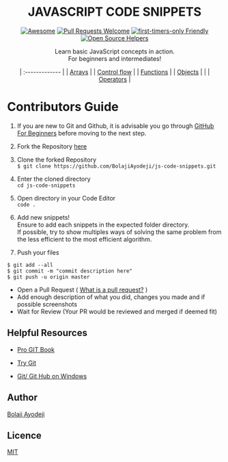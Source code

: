 <div align="center">
    
# JAVASCRIPT CODE SNIPPETS

[![Awesome](https://cdn.rawgit.com/sindresorhus/awesome/d7305f38d29fed78fa85652e3a63e154dd8e8829/media/badge.svg)](https://github.com/sindresorhus/awesome)
[![Pull Requests Welcome](https://img.shields.io/badge/PRs-welcome-red.svg?style=flat)](http://makeapullrequest.com)
[![first-timers-only Friendly](https://img.shields.io/badge/first--timers--only-friendly-blue.svg)](http://www.firsttimersonly.com/)
[![Open Source Helpers](https://www.codetriage.com/bolajiayodeji/js-code-snippets/badges/users.svg)](https://www.codetriage.com/bolajiayodeji/js-code-snippets)

Learn basic JavaScript concepts in action. <br>
For beginners and intermediates!

| :------------- |
|  [Arrays](https://github.com/BolajiAyodeji/js-code-snippets/tree/master/arrays) |
| [Control flow](https://github.com/BolajiAyodeji/js-code-snippets/tree/master/control-flow)   |
| [Functions](https://github.com/BolajiAyodeji/js-code-snippets/tree/master/functions) |
| [Objects](https://github.com/BolajiAyodeji/js-code-snippets/tree/master/objects) | |
| [Operators](https://github.com/BolajiAyodeji/js-code-snippets/tree/master/operators) |

</div>

# Contributors Guide

1.  If you are new to Git and Github, it is advisable you go through
    [GitHub For Beginners](http://readwrite.com/2013/09/30/understanding-github-a-journey-for-beginners-part-1/)
    before moving to the next step.
    
2.  Fork the Repository [here](https://github.com/BolajiAyodeji/js-code-snippets/fork)

3.  Clone the forked Repository <br>
`$ git clone https://github.com/BolajiAyodeji/js-code-snippets.git`

4.  Enter the cloned directory <br>
`cd js-code-snippets`

5.  Open directory in your Code Editor <br>
`code .`

6.  Add new snippets! <br>
    Ensure to add each snippets in the expected folder directory. <br>
    If possible, try to show multiples ways of solving the same problem from the less efficient to the most efficient algorithm.

7.  Push your files <br>
```shell
$ git add --all
$ git commit -m "commit description here"
$ git push -u origin master
```
- Open a Pull Request ( [What is a pull request?](https://yangsu.github.io/pull-request-tutorial/) )
- Add enough description of what you did, changes you made and if possible screenshots
- Wait for Review (Your PR would be reviewed and merged if deemed fit)

## Helpful Resources

- [Pro GIT Book](https://git-scm.com/book/en/v2)

- [Try Git](https://try.github.io/)

- [Git/ Git Hub on Windows](https://www.youtube.com/watch?v=J_Clau1bYco)


## Author
[Bolaji Ayodeji](https://github.com/BolajiAyodeji)

## Licence
[MIT](https://opensource.org/licenses/MIT)
